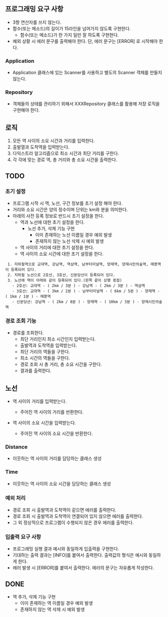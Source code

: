 ## 프로그래밍 요구 사항
- 3항 연산자를 쓰지 않는다.
- 함수(또는 메소드)의 길이가 15라인을 넘어가지 않도록 구현한다.
    - 함수(또는 메소드)가 한 가지 일만 잘 하도록 구현한다.
- 예외 상황 시 에러 문구를 출력해야 한다. 단, 에러 문구는 [ERROR] 로 시작해야 한다.

### Application
- Application 클래스에 있는 Scanner를 사용하고 별도의 Scanner 객체를 만들지 않는다.

### Repository
- 객체들의 상태를 관리하기 위해서 XXXRepository 클래스를 활용해 저장 로직을 구현해야 한다.

## 로직
1. 모든 역 사이의 소요 시간과 거리를 입력한다.
2. 출발열과 도착역을 입력받는다.
3. 다익스트라 알고리즘으로 최소 시간과 최단 거리를 구한다.
4. 각 각에 맞는 경로 역, 총 거리와 총 소요 시간을 출력한다.

## TODO
### 초기 설정
- 프로그램 시작 시 역, 노선, 구간 정보를 초기 설정 해야 한다.
- 거리와 소요 시간은 양의 정수이며 단위는 km와 분을 의미한다.
- 아래의 사전 등록 정보로 반드시 초기 설정을 한다.
  - 역과 노선에 대한 초기 설정을 한다.
    - 노선 추가, 삭제 기능 구현
      - 이미 존재하는 노선 이름일 경우 예외 발생
      - 존재하지 않는 노선 삭제 시 예외 발생
  - 역 사이의 거리에 대한 초기 설정을 한다.
  - 역 사이의 소요 시간에 대한 초기 설정을 한다.
```
 1. 지하철역으로 교대역, 강남역, 역삼역, 남부터미널역, 양재역, 양재시민의숲역, 매봉역이 등록되어 있다.
 2. 지하철 노선으로 2호선, 3호선, 신분당선이 등록되어 있다.
 3. 노선에 역이 아래와 같이 등록되어 있다.(왼쪽 끝이 상행 종점)
   - 2호선: 교대역 - ( 2km / 3분 ) - 강남역 - ( 2km / 3분 ) - 역삼역
   - 3호선: 교대역 - ( 3km / 2분 ) - 남부터미널역 - ( 6km / 5분 ) - 양재역 - ( 1km / 1분 ) - 매봉역
   - 신분당선: 강남역 - ( 2km / 8분 ) - 양재역 - ( 10km / 3분 ) - 양재시민의숲역
```

### 경로 조회 기능
- 경로를 조회한다.
    - 최단 거리인지 최소 시간인지 입력받는다.
    - 출발역과 도착역을 입력받는다.
    - 최단 거리의 역들을 구한다.
    - 최소 시간의 역들을 구한다.
    - 경로 조회 시 총 거리, 총 소요 시간을 구한다.
    - 결과를 출력한다.

## 노선
- 역 사이의 거리를 입력받는다.
  - 주어진 역 사이의 거리를 반환한다.
    
- 역 사이의 소요 시간을 입력받는다.
  - 주어진 역 사이의 소요 시간을 반환한다.

### Distance
- 이웃하는 역 사이의 거리를 담당하는 클래스 생성

### Time
- 이웃하는 역 사이의 소요 시간을 담당하는 클래스 생성

### 예외 처리
- 경로 조회 시 출발역과 도착역이 같으면 에러를 출력한다.
- 경로 조회 시 출발역과 도착역이 연결되어 있지 않으면 에러를 출력한다.
- 그 외 정상적으로 프로그램이 수행되지 않은 경우 에러를 출력한다.

### 입출력 요구 사항
- 프로그래밍 실행 결과 예시와 동일하게 입출력을 구현한다.
- 기대하는 출력 결과는 [INFO]를 붙여서 출력한다. 출력값의 형식은 예시와 동일하게 한다.
- 에러 발생 시 [ERROR]를 붙여서 출력한다. 에러의 문구는 자유롭게 작성한다.

## DONE
- 역 추가, 삭제 기능 구현
  - 이미 존재하는 역 이름일 경우 예외 발생
  - 존재하지 않는 역 삭제 시 예외 발생